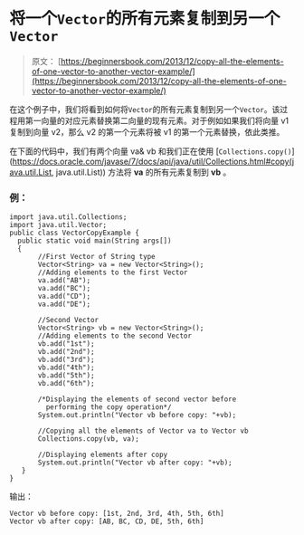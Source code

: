 # 将一个`Vector`的所有元素复制到另一个`Vector`

> 原文： [https://beginnersbook.com/2013/12/copy-all-the-elements-of-one-vector-to-another-vector-example/](https://beginnersbook.com/2013/12/copy-all-the-elements-of-one-vector-to-another-vector-example/)

在这个例子中，我们将看到如何将`Vector`的所有元素复制到另一个`Vector`。该过程用第一向量的对应元素替换第二向量的现有元素。对于例如如果我们将向量 v1 复制到向量 v2，那么 v2 的第一个元素将被 v1 的第一个元素替换，依此类推。

在下面的代码中，我们有两个向量 va&amp; vb 和我们正在使用 [`Collections.copy()`](https://docs.oracle.com/javase/7/docs/api/java/util/Collections.html#copy(java.util.List, java.util.List)) 方法将 **va** 的所有元素复制到 **vb** 。

### 例：

```
import java.util.Collections;
import java.util.Vector;
public class VectorCopyExample {
  public static void main(String args[])
  { 
       //First Vector of String type
       Vector<String> va = new Vector<String>();
       //Adding elements to the first Vector
       va.add("AB");
       va.add("BC");
       va.add("CD");
       va.add("DE");

       //Second Vector
       Vector<String> vb = new Vector<String>();
       //Adding elements to the second Vector
       vb.add("1st");
       vb.add("2nd");
       vb.add("3rd");
       vb.add("4th");
       vb.add("5th");
       vb.add("6th");

       /*Displaying the elements of second vector before
         performing the copy operation*/
       System.out.println("Vector vb before copy: "+vb);

       //Copying all the elements of Vector va to Vector vb
       Collections.copy(vb, va);

       //Displaying elements after copy
       System.out.println("Vector vb after copy: "+vb);
   }
}
```

输出：

```
Vector vb before copy: [1st, 2nd, 3rd, 4th, 5th, 6th]
Vector vb after copy: [AB, BC, CD, DE, 5th, 6th]
```